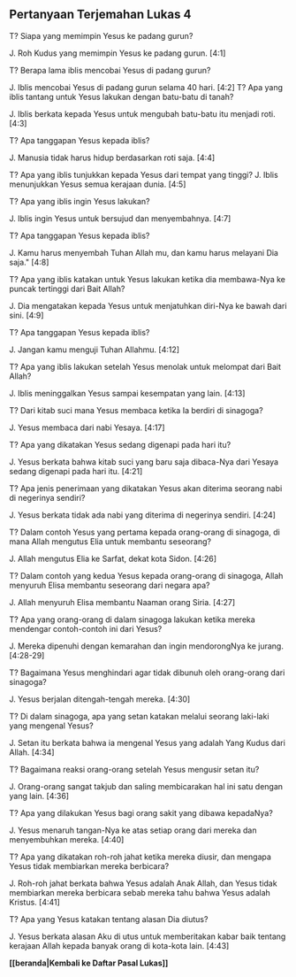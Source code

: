## Pertanyaan Terjemahan Lukas 4 ##

T? Siapa yang memimpin Yesus ke padang gurun?

J. Roh Kudus yang memimpin Yesus ke padang gurun. [4:1]

T? Berapa lama iblis mencobai Yesus di padang gurun?

J. Iblis mencobai Yesus di padang gurun selama 40 hari. [4:2]
T? Apa yang iblis tantang untuk Yesus lakukan dengan batu-batu di tanah?

J. Iblis berkata kepada Yesus untuk mengubah batu-batu itu menjadi roti. [4:3]

T? Apa tanggapan Yesus kepada iblis?

J. Manusia tidak harus hidup berdasarkan roti saja. [4:4]

T? Apa yang iblis tunjukkan kepada Yesus dari tempat yang tinggi?
J. Iblis menunjukkan Yesus semua kerajaan dunia. [4:5]

T? Apa yang iblis ingin Yesus lakukan?

J. Iblis ingin Yesus untuk bersujud dan menyembahnya. [4:7]

T? Apa tanggapan Yesus kepada iblis?

J. Kamu harus menyembah Tuhan Allah mu, dan kamu harus melayani Dia saja." [4:8]

T? Apa yang iblis katakan untuk Yesus lakukan ketika dia membawa-Nya ke puncak tertinggi dari Bait Allah?

J. Dia mengatakan kepada Yesus untuk menjatuhkan diri-Nya ke bawah dari sini. [4:9]

T? Apa tanggapan Yesus kepada iblis?

J. Jangan kamu menguji Tuhan Allahmu. [4:12]

T? Apa yang iblis lakukan setelah Yesus menolak untuk melompat dari Bait Allah?

J. Iblis meninggalkan Yesus sampai kesempatan yang lain. [4:13]

T? Dari kitab suci mana Yesus membaca ketika Ia berdiri di sinagoga?

J. Yesus membaca dari nabi Yesaya. [4:17]

T? Apa yang dikatakan Yesus sedang digenapi pada hari itu?

J. Yesus berkata bahwa kitab suci yang baru saja dibaca-Nya dari Yesaya sedang digenapi pada hari itu. [4:21]

T? Apa jenis penerimaan yang dikatakan Yesus akan diterima seorang nabi di negerinya sendiri?

J. Yesus berkata tidak ada nabi yang diterima di negerinya sendiri. [4:24]

T? Dalam contoh Yesus yang pertama kepada orang-orang di sinagoga, di mana Allah mengutus Elia untuk membantu seseorang?

J. Allah mengutus Elia ke Sarfat, dekat kota Sidon. [4:26]

T? Dalam contoh yang kedua Yesus kepada orang-orang di sinagoga, Allah menyuruh Elisa membantu seseorang dari negara apa?

J. Allah menyuruh Elisa membantu Naaman orang Siria. [4:27]

T? Apa yang orang-orang di dalam sinagoga lakukan ketika mereka mendengar contoh-contoh ini dari Yesus?

J. Mereka dipenuhi dengan kemarahan dan ingin mendorongNya ke jurang. [4:28-29]

T? Bagaimana Yesus menghindari agar tidak dibunuh oleh orang-orang dari sinagoga?

J. Yesus berjalan ditengah-tengah mereka. [4:30]

T? Di dalam sinagoga, apa yang setan katakan melalui seorang laki-laki yang mengenal Yesus?

J. Setan itu berkata bahwa ia mengenal Yesus yang adalah Yang Kudus dari Allah. [4:34]

T? Bagaimana reaksi orang-orang setelah Yesus mengusir setan itu?

J. Orang-orang sangat takjub dan saling membicarakan hal ini satu dengan yang lain. [4:36]

T? Apa yang dilakukan Yesus bagi orang sakit yang dibawa kepadaNya?

J. Yesus menaruh tangan-Nya ke atas setiap orang dari mereka dan menyembuhkan mereka. [4:40]

T? Apa yang dikatakan roh-roh jahat ketika mereka diusir, dan mengapa Yesus tidak membiarkan mereka berbicara?

J. Roh-roh jahat berkata bahwa Yesus adalah Anak Allah, dan Yesus tidak membiarkan mereka berbicara sebab mereka tahu bahwa Yesus adalah Kristus. [4:41]

T? Apa yang Yesus katakan tentang alasan Dia diutus?

J. Yesus berkata alasan Aku di utus untuk memberitakan kabar baik tentang kerajaan Allah kepada banyak orang di kota-kota lain. [4:43]

__[[beranda|Kembali ke Daftar Pasal Lukas]]__

